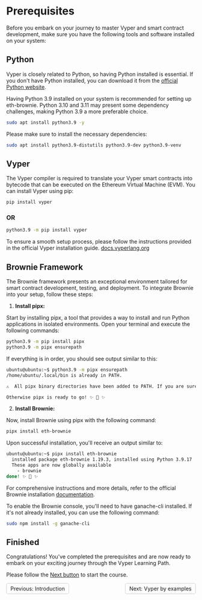 # Prerequisites

Before you embark on your journey to master Vyper and smart contract development, make sure you have the following tools and software installed on your system:

## Python

Vyper is closely related to Python, so having Python installed is essential. If you don't have Python installed, you can download it from the [official Python website](https://www.python.org/downloads/).

Having Python 3.9 installed on your system is recommended for setting up eth-brownie. Python 3.10 and 3.11 may present some dependency challenges, making Python 3.9 a more preferable choice.

```sh
sudo apt install python3.9 -y
```


Please make sure to install the necessary dependencies:

```sh
sudo apt install python3.9-distutils python3.9-dev python3.9-venv
```


## Vyper

The Vyper compiler is required to translate your Vyper smart contracts into bytecode that can be executed on the Ethereum Virtual Machine (EVM). You can install Vyper using pip:

```sh
pip install vyper
```

### OR

```sh
python3.9 -m pip install vyper
```

To ensure a smooth setup process, please follow the instructions provided in the official Vyper installation guide. [docs.vyperlang.org](https://docs.vyperlang.org/en/stable/installing-vyper.html#id1)

## Brownie Framework

The Brownie framework presents an exceptional environment tailored for smart contract development, testing, and deployment. To integrate Brownie into your setup, follow these steps:

1. **Install pipx:**

Start by installing pipx, a tool that provides a way to install and run Python applications in isolated environments. Open your terminal and execute the following commands:

```sh
python3.9 -m pip install pipx
python3.9 -m pipx ensurepath
```

If everything is in order, you should see output similar to this:

```sh
ubuntu@ubuntu:~$ python3.9 -m pipx ensurepath
/home/ubuntu/.local/bin is already in PATH.

⚠️  All pipx binary directories have been added to PATH. If you are sure you want to proceed, try again with the '--force' flag.

Otherwise pipx is ready to go! ✨ 🌟 ✨

```

2. **Install Brownie:**

Now, install Brownie using pipx with the following command:

```sh
pipx install eth-brownie
```

Upon successful installation, you'll receive an output similar to:


```sh
ubuntu@ubuntu:~$ pipx install eth-brownie
  installed package eth-brownie 1.19.3, installed using Python 3.9.17
  These apps are now globally available
    - brownie
done! ✨ 🌟 ✨

```

For comprehensive instructions and more details, refer to the official Brownie installation [documentation](https://eth-brownie.readthedocs.io/en/stable/install.html).

To enable the Brownie console, you'll need to have ganache-cli installed. If it's not already installed, you can use the following command:

```sh
sudo npm install -g ganache-cli
```

## Finished

Congratulations! You've completed the prerequisites and are now ready to embark on your exciting journey through the Vyper Learning Path.

Please follow the [Next button](#) to start the course.

<div style="display: flex; justify-content: space-between;">
    <a style="text-decoration: none; padding: 5px 10px; border: 1px solid #ccc; border-radius: 5px; float: left;" href="README.md">Previous: Introduction</a>
    <a style="text-decoration: none; padding: 5px 10px; border: 1px solid #ccc; border-radius: 5px; float: right;" href="/vyper-by-examples/README.md">Next: Vyper by examples</a>
</div>